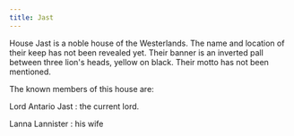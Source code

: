 ```yaml
---
title: Jast
---
```


House Jast is a noble house of the Westerlands. The name and location of their keep has not been revealed yet. Their banner is an inverted pall between three lion's heads, yellow on black. Their motto has not been mentioned.

The known members of this house are:

Lord Antario Jast : the current lord.

Lanna Lannister : his wife 


